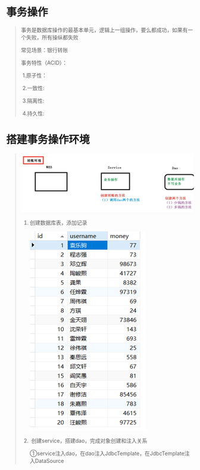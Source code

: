 # 事务操作

>   事务是数据库操作的最基本单元，逻辑上一组操作，要么都成功，如果有一个失败，所有操纵都失败
>
>   常见场景：银行转账
>
>   事务特性（ACID）：
>
>   ​	1.原子性：
>
>   ​	2.一致性:
>
>   ​	3.隔离性:
>
>   ​	4.持久性:

# 搭建事务操作环境

>   ![image-20230110144608999](img/04.%E4%BA%8B%E5%8A%A1%E6%93%8D%E4%BD%9C/image-20230110144608999.png)
>
>   1.  创建数据库表，添加记录
>
>       ![image-20230110150510994](img/04.%E4%BA%8B%E5%8A%A1%E6%93%8D%E4%BD%9C/image-20230110150510994.png)
>
>   2.  ​	创建service，搭建dao，完成对象创建和注入关系
>
>       ①service注入dao，在dao注入JdbcTemplate，在JdbcTemplate注入DataSource
>
>       
>
>       
>
>       
>
>       
>
>   